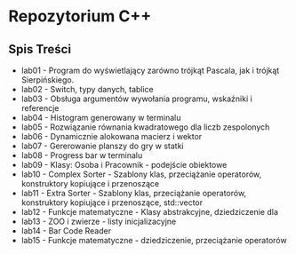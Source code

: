# Repozytorium C++

## Spis Treści

- lab01 - Program do wyświetlający zarówno trójkąt Pascala, jak i trójkąt Sierpińskiego.
- lab02 - Switch, typy danych, tablice
- lab03 - Obsługa argumentów wywołania programu, wskaźniki i referencje
- lab04 - Histogram generowany w terminalu
- lab05 - Rozwiązanie równania kwadratowego dla liczb zespolonych
- lab06 - Dynamicznie alokowana macierz i wektor
- lab07 - Gererowanie planszy do gry w statki
- lab08 - Progress bar w terminalu
- lab09 - Klasy: Osoba i Pracownik - podejście obiektowe
- lab10 - Complex Sorter - Szablony klas, przeciążanie operatorów, konstruktory kopiujące i przenoszące
- lab11 - Extra Sorter - Szablony klas, przeciążanie operatorów, konstruktory kopiujące i przenoszące, std::vector
- lab12 - Funkcje matematyczne - Klasy abstrakcyjne, dziedziczenie dla 
- lab13 - ZOO i zwierze - listy inicjalizacyjne
- lab14 - Bar Code Reader
- lab15 - Funkcje matematyczne - dziedziczenie, przeciążanie operatorów
